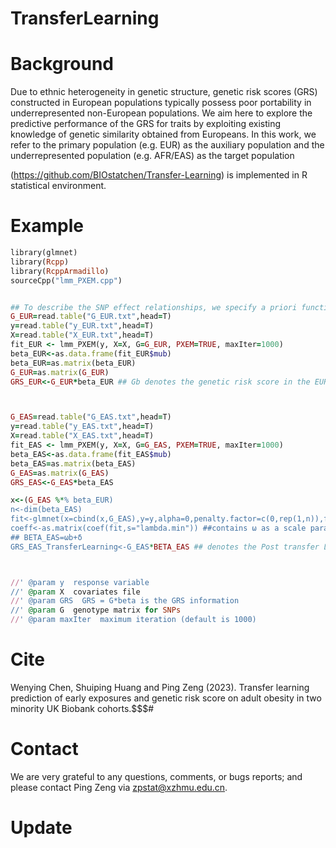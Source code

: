 # TransferLearning


# Background
Due to ethnic heterogeneity in genetic structure, genetic risk scores (GRS) constructed in European populations typically possess poor portability in underrepresented non-European populations. We aim here to explore the predictive performance of the GRS for traits by exploiting existing knowledge of genetic similarity obtained from Europeans. In this work, we refer to the primary population (e.g. EUR) as the auxiliary population and the underrepresented population (e.g. AFR/EAS) as the target population

(https://github.com/BIOstatchen/Transfer-Learning) is implemented in R statistical environment.


# Example
```ruby
library(glmnet)
library(Rcpp)
library(RcppArmadillo)
sourceCpp("lmm_PXEM.cpp")


## To describe the SNP effect relationships, we specify a priori functions for SNP effects in Asian populations as follows：β=ωb+δ 
G_EUR=read.table("G_EUR.txt",head=T)
y=read.table("y_EUR.txt",head=T)
X=read.table("X_EUR.txt",head=T)
fit_EUR <- lmm_PXEM(y, X=X, G=G_EUR, PXEM=TRUE, maxIter=1000)
beta_EUR<-as.data.frame(fit_EUR$mub)
beta_EUR=as.matrix(beta_EUR) 
G_EUR=as.matrix(G_EUR)
GRS_EUR<-G_EUR*beta_EUR ## Gb denotes the genetic risk score in the EUR model.



G_EAS=read.table("G_EAS.txt",head=T)
y=read.table("y_EAS.txt",head=T)
X=read.table("X_EAS.txt",head=T)
fit_EAS <- lmm_PXEM(y, X=X, G=G_EAS, PXEM=TRUE, maxIter=1000)
beta_EAS<-as.data.frame(fit_EAS$mub)
beta_EAS=as.matrix(beta_EAS)
G_EAS=as.matrix(G_EAS)
GRS_EAS<-G_EAS*beta_EAS

x<-(G_EAS %*% beta_EUR)
n<-dim(beta_EAS)
fit<-glmnet(x=cbind(x,G_EAS),y=y,alpha=0,penalty.factor=c(0,rep(1,n)),family="gaussian",standardize=TRUE)
coeff<-as.matrix(coef(fit,s="lambda.min")) ##contains ω as a scale parameter and δ as a vector of target-specific influences that follow a normal distribution.
## BETA_EAS=ωb+δ
GRS_EAS_TransferLearning<-G_EAS*BETA_EAS ## denotes the Post transfer Learning genetic risk score in EAS.



//' @param y  response variable
//' @param X  covariates file
//' @param GRS  GRS = G*beta is the GRS information
//' @param G  genotype matrix for SNPs
//' @param maxIter  maximum iteration (default is 1000)

```













# Cite
Wenying Chen, Shuiping Huang and Ping Zeng (2023). Transfer learning prediction of early exposures and genetic risk score on adult obesity in two minority UK Biobank cohorts.$$$#



# Contact
We are very grateful to any questions, comments, or bugs reports; and please contact Ping Zeng via zpstat@xzhmu.edu.cn.


# Update
